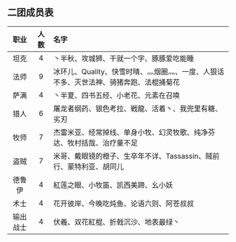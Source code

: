 

## 二团成员表


|职业|人数|名字|
|:-:|:-:|:--|
|坦克|4|丶半秋、攻城狮、干就一个字、豚豚爱吃能睡|
|法师|9|冰环儿、Quality、快雪时晴、灬烟圈灬、一度、人狠话不多、灭世法神、骑猪奔跑、法棍捅菊花|
|萨满|4|丶半夏、四书五经、小老花、元素在召唤|
|猎人|6|屠龙者纲药、银色考拉、戦龍、活着丶、我兜里有糖、劣刃|
|牧师|7|杰雷米亚、经常掉线、单身小牧、幻灵牧歌、纯净芬达、牧村括哉、治疗量不足|
|盗贼|7|米哥、戴眼镜的橙子、生卒年不详、Tassassin、贼前行、蒙特利亚、胡同儿|
|德鲁伊|4|紅莲之眼、小牧笛、凯西美蹄、幺小妖|
|术士|4|花开彼岸、今晚吃炖鱼、论语六则、阿苍叔叔|
|输出战士|4|伏羲、双花紅棍、折戟沉沙、地表最绿丶|